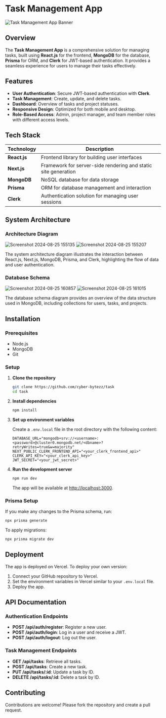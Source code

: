 # Task Management App

![Task Management App Banner](https://github.com/user-attachments/assets/40d0efeb-85fe-441f-b11b-e4d442057204)

## Overview

The **Task Management App** is a comprehensive solution for managing tasks, built using **React.js** for the frontend, **MongoDB** for the database, **Prisma** for ORM, and **Clerk** for JWT-based authentication. It provides a seamless experience for users to manage their tasks effectively.

## Features

- **User Authentication**: Secure JWT-based authentication with **Clerk**.
- **Task Management**: Create, update, and delete tasks.
- **Dashboard**: Overview of tasks and project statuses.
- **Responsive Design**: Optimized for both mobile and desktop.
- **Role-Based Access**: Admin, project manager, and team member roles with different access levels.

## Tech Stack

| **Technology**  | **Description**                                      |
|-----------------|------------------------------------------------------|
| **React.js**    | Frontend library for building user interfaces       |
| **Next.js**     | Framework for server-side rendering and static site generation |
| **MongoDB**     | NoSQL database for data storage                     |
| **Prisma**      | ORM for database management and interaction          |
| **Clerk**       | Authentication solution for managing user sessions   |

## System Architecture

### Architecture Diagram
![Screenshot 2024-08-25 155135](https://github.com/user-attachments/assets/ef67798b-34c8-4355-8e05-019a3195fa1a)
![Screenshot 2024-08-25 155207](https://github.com/user-attachments/assets/5b5e0139-b2e5-4e91-993f-9421cb08560d)


The system architecture diagram illustrates the interaction between React.js, Next.js, MongoDB, Prisma, and Clerk, highlighting the flow of data and user authentication.

### Database Schema

![Screenshot 2024-08-25 160857](https://github.com/user-attachments/assets/0b2507e3-4369-4e58-b78f-859e0a4a805c)
![Screenshot 2024-08-25 161015](https://github.com/user-attachments/assets/8436776a-c849-4bca-9b86-bc31d346a053)

The database schema diagram provides an overview of the data structure used in MongoDB, including collections for users, tasks, and projects.

## Installation

### Prerequisites

- Node.js
- MongoDB
- Git

### Setup

1. **Clone the repository**

   ```bash
   git clone https://github.com/cyber-bytezz/task
   cd task
   ```

2. **Install dependencies**

   ```bash
   npm install
   ```

3. **Set up environment variables**

   Create a `.env.local` file in the root directory with the following content:

   ```env
   DATABASE_URL="mongodb+srv://<username>:<password>@cluster0.mongodb.net/<dbname>?retryWrites=true&w=majority"
   NEXT_PUBLIC_CLERK_FRONTEND_API="<your_clerk_frontend_api>"
   CLERK_API_KEY="<your_clerk_api_key>"
   JWT_SECRET="<your_jwt_secret>"
   ```

4. **Run the development server**

   ```bash
   npm run dev
   ```

   The app will be available at [http://localhost:3000](http://localhost:3000).

### Prisma Setup

If you make any changes to the Prisma schema, run:

```bash
npx prisma generate
```

To apply migrations:

```bash
npx prisma migrate dev
```

## Deployment

The app is deployed on Vercel. To deploy your own version:

1. Connect your GitHub repository to Vercel.
2. Set the environment variables in Vercel similar to your `.env.local` file.
3. Deploy the app.

## API Documentation

### Authentication Endpoints

- **POST /api/auth/register**: Register a new user.
- **POST /api/auth/login**: Log in a user and receive a JWT.
- **POST /api/auth/logout**: Log out the user.

### Task Management Endpoints

- **GET /api/tasks**: Retrieve all tasks.
- **POST /api/tasks**: Create a new task.
- **PUT /api/tasks/:id**: Update a task by ID.
- **DELETE /api/tasks/:id**: Delete a task by ID.


## Contributing

Contributions are welcome! Please fork the repository and create a pull request.

